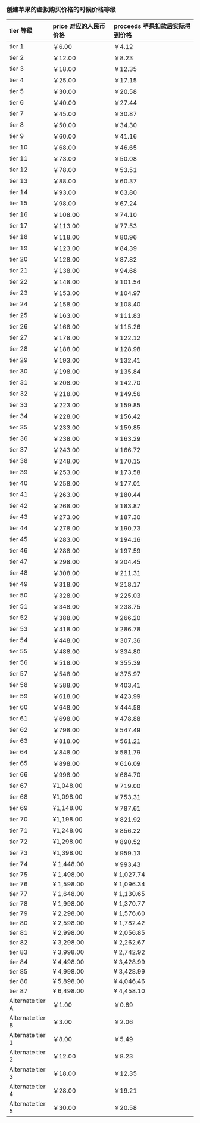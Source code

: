 ###  创建苹果的虚拟购买价格的时候价格等级



| tier 等级        | price 对应的人民币价格 | proceeds 苹果扣款后实际得到价格 |
| :--------------- | :--------------------- | :------------------------------ |
| tier 1           | ￥6.00                 | ￥4.12                          |
| tier 2           | ￥12.00                | ￥8.23                          |
| tier 3           | ￥18.00                | ￥12.35                         |
| tier 4           | ￥25.00                | ￥17.15                         |
| tier 5           | ￥30.00                | ￥20.58                         |
| tier 6           | ￥40.00                | ￥27.44                         |
| tier 7           | ￥45.00                | ￥30.87                         |
| tier 8           | ￥50.00                | ￥34.30                         |
| tier 9           | ￥60.00                | ￥41.16                         |
| tier 10          | ￥68.00                | ￥46.65                         |
| tier 11          | ￥73.00                | ￥50.08                         |
| tier 12          | ￥78.00                | ￥53.51                         |
| tier 13          | ￥88.00                | ￥60.37                         |
| tier 14          | ￥93.00                | ￥63.80                         |
| tier 15          | ￥98.00                | ￥67.24                         |
| tier 16          | ￥108.00               | ￥74.10                         |
| tier 17          | ￥113.00               | ￥77.53                         |
| tier 18          | ￥118.00               | ￥80.96                         |
| tier 19          | ￥123.00               | ￥84.39                         |
| tier 20          | ￥128.00               | ￥87.82                         |
| tier 21          | ￥138.00               | ￥94.68                         |
| tier 22          | ￥148.00               | ￥101.54                        |
| tier 23          | ￥153.00               | ￥104.97                        |
| tier 24          | ￥158.00               | ￥108.40                        |
| tier 25          | ￥163.00               | ￥111.83                        |
| tier 26          | ￥168.00               | ￥115.26                        |
| tier 27          | ￥178.00               | ￥122.12                        |
| tier 28          | ￥188.00               | ￥128.98                        |
| tier 29          | ￥193.00               | ￥132.41                        |
| tier 30          | ￥198.00               | ￥135.84                        |
| tier 31          | ￥208.00               | ￥142.70                        |
| tier 32          | ￥218.00               | ￥149.56                        |
| tier 33          | ￥223.00               | ￥159.85                        |
| tier 34          | ￥228.00               | ￥156.42                        |
| tier 35          | ￥233.00               | ￥159.85                        |
| tier 36          | ￥238.00               | ￥163.29                        |
| tier 37          | ￥243.00               | ￥166.72                        |
| tier 38          | ￥248.00               | ￥170.15                        |
| tier 39          | ￥253.00               | ￥173.58                        |
| tier 40          | ￥258.00               | ￥177.01                        |
| tier 41          | ￥263.00               | ￥180.44                        |
| tier 42          | ￥268.00               | ￥183.87                        |
| tier 43          | ￥273.00               | ￥187.30                        |
| tier 44          | ￥278.00               | ￥190.73                        |
| tier 45          | ￥283.00               | ￥194.16                        |
| tier 46          | ￥288.00               | ￥197.59                        |
| tier 47          | ￥298.00               | ￥204.45                        |
| tier 48          | ￥308.00               | ￥211.31                        |
| tier 49          | ￥318.00               | ￥218.17                        |
| tier 50          | ￥328.00               | ￥225.03                        |
| tier 51          | ￥348.00               | ￥238.75                        |
| tier 52          | ￥388.00               | ￥266.20                        |
| tier 53          | ￥418.00               | ￥286.78                        |
| tier 54          | ￥448.00               | ￥307.36                        |
| tier 55          | ￥488.00               | ￥334.80                        |
| tier 56          | ￥518.00               | ￥355.39                        |
| tier 57          | ￥548.00               | ￥375.97                        |
| tier 58          | ￥588.00               | ￥403.41                        |
| tier 59          | ￥618.00               | ￥423.99                        |
| tier 60          | ￥648.00               | ￥444.58                        |
| tier 61          | ￥698.00               | ￥478.88                        |
| tier 62          | ￥798.00               | ￥547.49                        |
| tier 63          | ￥818.00               | ￥561.21                        |
| tier 64          | ￥848.00               | ￥581.79                        |
| tier 65          | ￥898.00               | ￥616.09                        |
| tier 66          | ￥998.00               | ￥684.70                        |
| tier 67          | ¥1,048.00              | ￥719.00                        |
| tier 68          | ¥1,098.00              | ￥753.31                        |
| tier 69          | ¥1,148.00              | ￥787.61                        |
| tier 70          | ¥1,198.00              | ￥821.92                        |
| tier 71          | ¥1,248.00              | ￥856.22                        |
| tier 72          | ¥1,298.00              | ￥890.52                        |
| tier 73          | ¥1,398.00              | ￥959.13                        |
| tier 74          | ¥ 1,448.00             | ￥993.43                        |
| tier 75          | ¥ 1,498.00             | ¥ 1,027.74                      |
| tier 76          | ¥ 1,598.00             | ¥ 1,096.34                      |
| tier 77          | ¥ 1,648.00             | ¥ 1,130.65                      |
| tier 78          | ¥ 1,998.00             | ¥ 1,370.77                      |
| tier 79          | ¥ 2,298.00             | ¥ 1,576.60                      |
| tier 80          | ¥ 2,598.00             | ¥ 1,782.42                      |
| tier 81          | ¥ 2,998.00             | ¥ 2,056.85                      |
| tier 82          | ¥ 3,298.00             | ¥ 2,262.67                      |
| tier 83          | ¥ 3,998.00             | ¥ 2,742.92                      |
| tier 84          | ¥ 4,498.00             | ¥ 3,428.99                      |
| tier 85          | ¥ 4,998.00             | ¥ 3,428.99                      |
| tier 86          | ¥ 5,898.00             | ¥ 4,046.46                      |
| tier 87          | ¥ 6,498.00             | ¥ 4,458.10                      |
| Alternate tier A | ￥1.00                 | ￥0.69                          |
| Alternate tier B | ￥3.00                 | ￥2.06                          |
| Alternate tier 1 | ￥8.00                 | ￥5.49                          |
| Alternate tier 2 | ￥12.00                | ￥8.23                          |
| Alternate tier 3 | ￥18.00                | ￥12.35                         |
| Alternate tier 4 | ￥28.00                | ￥19.21                         |
| Alternate tier 5 | ￥30.00                | ￥20.58                         |